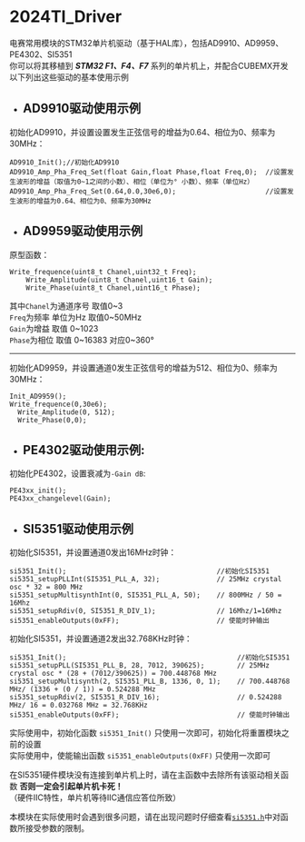 # 2024TI_Driver
电赛常用模块的STM32单片机驱动（基于HAL库），包括AD9910、AD9959、PE4302、SI5351   
你可以将其移植到 <em>**STM32 F1、F4、F7**</em> 系列的单片机上，并配合CUBEMX开发   
以下列出这些驱动的基本使用示例

- ## AD9910驱动使用示例 
初始化AD9910，并设置设置发生正弦信号的增益为0.64、相位为0、频率为30MHz：  

    AD9910_Init();//初始化AD9910
    AD9910_Amp_Pha_Freq_Set(float Gain,float Phase,float Freq,0);  //设置发生波形的增益（取值为0~1之间的小数）、相位（单位为° 小数）、频率（单位Hz）
    AD9910_Amp_Pha_Freq_Set(0.64,0.0,30e6,0);                      //设置发生波形的增益为0.64、相位为0、频率为30MHz
    
- ## AD9959驱动使用示例   
原型函数：   

    Write_frequence(uint8_t Chanel,uint32_t Freq);
		Write_Amplitude(uint8_t Chanel,uint16_t Gain);
		Write_Phase(uint8_t Chanel,uint16_t Phase);
  
其中`Chanel`为通道序号 取值0\~3   
 `Freq`为频率 单位为Hz 取值0\~50MHz   
 `Gain`为增益 取值 0\~1023   
 `Phase`为相位 取值 0\~16383 对应0\~360°   

--------------------------------------------------------
   
初始化AD9959，并设置通道0发生正弦信号的增益为512、相位为0、频率为30MHz：  

    Init_AD9959();   
    Write_frequence(0,30e6);   
	  Write_Amplitude(0, 512);   
	  Write_Phase(0,0);  

- ## PE4302驱动使用示例:    
初始化PE4302，设置衰减为`-Gain dB`:   

    PE43xx_init();
    PE43xx_changelevel(Gain);



- ## SI5351驱动使用示例
初始化SI5351，并设置通道0发出16MHz时钟：

    si5351_Init();                                     //初始化SI5351
    si5351_setupPLLInt(SI5351_PLL_A, 32);              // 25MHz crystal osc * 32 = 800 MHz
    si5351_setupMultisynthInt(0, SI5351_PLL_A, 50);    // 800MHz / 50 = 16Mhz
    si5351_setupRdiv(0, SI5351_R_DIV_1);               // 16Mhz/1=16Mhz 
    si5351_enableOutputs(0xFF);                        // 使能时钟输出
初始化SI5351，并设置通道2发出32.768KHz时钟：

    si5351_Init();                                          //初始化SI5351
    si5351_setupPLL(SI5351_PLL_B, 28, 7012, 390625);        // 25MHz crystal osc * (28 + (7012/390625)) = 700.448768 MHz
    si5351_setupMultisynth(2, SI5351_PLL_B, 1336, 0, 1);    // 700.448768 MHz/ (1336 + (0 / 1)) = 0.524288 MHz
    si5351_setupRdiv(2, SI5351_R_DIV_16);                   // 0.524288 MHz/ 16 = 0.032768 MHz = 32.768KHz
    si5351_enableOutputs(0xFF);                             // 使能时钟输出
实际使用中，初始化函数 `si5351_Init()` 只使用一次即可，初始化将重置模块之前的设置   
实际使用中，使能输出函数 `si5351_enableOutputs(0xFF)` 只使用一次即可

在SI5351硬件模块没有连接到单片机上时，请在主函数中去除所有该驱动相关函数 **否则一定会引起单片机卡死！**  
（硬件IIC特性，单片机等待IIC通信应答位所致）   

本模块在实际使用时会遇到很多问题，请在出现问题时仔细查看[`si5351.h`](https://github.com/Floatkyun/2024TI_Driver/blob/main/SI5351(%E6%97%B6%E9%92%9F%E8%8A%AF%E7%89%87)/si5351.h)中对函数所接受参数的限制。

